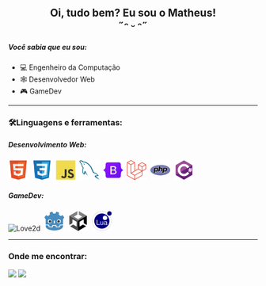 
<h2 align="center">Oi, tudo bem? Eu sou o Matheus!<br>˶ᵔ ᵕ ᵔ˶</h2>

##### Você sabia que eu sou:
- 💻 Engenheiro da Computação
- 🕸 Desenvolvedor Web
- 🎮 GameDev
---

### 🛠️Linguagens e ferramentas:

##### Desenvolvimento Web:
<img src="https://github.com/devicons/devicon/blob/master/icons/html5/html5-original.svg" title="HTML5" alt="HTML" width="40" height="40"/>&nbsp;
<img src="https://github.com/devicons/devicon/blob/master/icons/css3/css3-original.svg"  title="CSS3" alt="CSS" width="40" height="40"/>&nbsp;
<img src="https://github.com/devicons/devicon/blob/master/icons/javascript/javascript-original.svg" title="JavaScript" alt="JavaScript" width="40" height="40"/>&nbsp;
<img src="https://github.com/devicons/devicon/blob/master/icons/mysql/mysql-original.svg" title="MySQL"  alt="MySQL" width="40" height="40"/>&nbsp;
<img src="https://github.com/devicons/devicon/blob/master/icons/bootstrap/bootstrap-original.svg" title="Bootstrap"  alt="Bootstrap" width="40" height="40"/>&nbsp;
<img src="https://github.com/devicons/devicon/blob/master/icons/laravel/laravel-original.svg" title="Laravel"  alt="Laravel" width="40" height="40"/>&nbsp;
<img src="https://github.com/devicons/devicon/blob/master/icons/php/php-original.svg" title="PHP"  alt="PHP" width="40" height="40"/>&nbsp;
<img src="https://github.com/devicons/devicon/blob/master/icons/csharp/csharp-original.svg" title="C#"  alt="C#" width="40" height="40"/>&nbsp;

##### GameDev:

<img src="https://github.com/love2d/love/blob/60278b0532036d404c0b7b011c7b63ab58a5ddaf/platform/unix/love.svg" title="Love2d" alt="Love2d" width="40" height="40"/>&nbsp;
<img src="https://github.com/devicons/devicon/blob/master/icons/godot/godot-original.svg" title="Godot" alt="Godot" width="40" height="40"/>&nbsp;
<img src="https://github.com/devicons/devicon/blob/master/icons/unity/unity-original.svg" title="Unity" alt="Unity" width="40" height="40"/>&nbsp;
<img src="https://github.com/devicons/devicon/blob/master/icons/lua/lua-original.svg" title="Lua" alt="Lua" width="40" height="40"/>&nbsp;

---

### Onde me encontrar:

<div>
<a href = "mailto:eng.matheustiton@gmail.com"><img src="https://img.shields.io/badge/-eng.matheustiton@gmail.com-%23333.svg?style=for-the-badge&logo=gmail&logoColor=white" target="_blank"></a>
<a href="https://www.linkedin.com/in/matheus-lima-titon/" target="_blank"><img src="https://img.shields.io/badge/-LinkedIn-%230077B5?style=for-the-badge&logo=linkedin&logoColor=white" target="_blank"></a>
</div>
